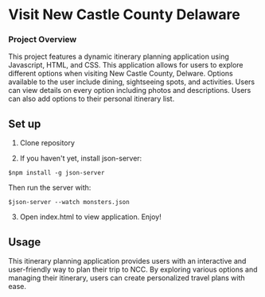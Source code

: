 # Visit New Castle County Delaware

### Project Overview

This project features a dynamic itinerary planning application using Javascript, HTML, and CSS. This application allows for users to explore different options when visiting New Castle County, Delware. Options available to the user include dining, sightseeing spots, and activities. Users can view details on every option including photos and descriptions. Users can also add options to their personal itinerary list.

## Set up

1. Clone repository

2. If you haven't yet, install json-server:

 `$npm install -g json-server`

Then run the server with:

 `$json-server --watch monsters.json`

 3. Open index.html to view application. Enjoy!

## Usage

This itinerary planning application provides users with an interactive and user-friendly way to plan their trip to NCC. By exploring various options and managing their itinerary, users can create personalized travel plans with ease.
